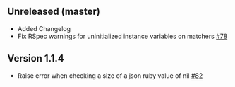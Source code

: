 ## Unreleased (master)

- Added Changelog
- Fix RSpec warnings for uninitialized instance variables on matchers [#78](https://github.com/collectiveidea/json_spec/pull/78)

## Version 1.1.4

- Raise error when checking a size of a json ruby value of nil [#82](https://github.com/collectiveidea/json_spec/pull/82)
